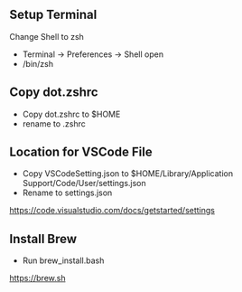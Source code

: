 

## Setup Terminal 
Change Shell to zsh
- Terminal -> Preferences -> Shell open 
- /bin/zsh

## Copy dot.zshrc
- Copy dot.zshrc to $HOME
- rename to .zshrc

## Location for VSCode File
- Copy VSCodeSetting.json to $HOME/Library/Application Support/Code/User/settings.json 
- Rename to settings.json

https://code.visualstudio.com/docs/getstarted/settings

## Install Brew
- Run brew_install.bash

https://brew.sh